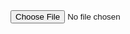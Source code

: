 <!DOCTYPE html>
<html lang="ar">
<head>
    <title>فتح الكاميرا عبر اختيار ملف</title>
</head>
<body>
    <input type="file" accept="image/*" capture="environment" id="cameraInput">
    <script>
        document.getElementById("cameraInput").click();
    </script>
</body>
</html>
